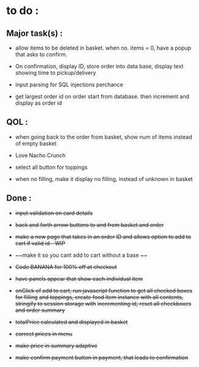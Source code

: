 # to do :

## Major task(s) :

- allow items to be deleted in basket. when no. items = 0, have a popup that asks to confirm.

- On confirmation, display ID, store order into data base, display text showing time to pickup/delivery

- input parsing for SQL injections perchance

- get largest order id on order start from database. then increment and display as order id


## QOL :

- when going back to the order from basket, show num of items instead of empty basket

- Love Nacho Crunch

- select all button for toppings

- when no filling, make it display no filling, instead of unknown in basket

## Done :

- ~~input validation on card details~~

- ~~back and forth arrow buttons to and from basket and order~~

- ~~make a new page that takes in an order ID and allows option to add to cart if valid id - WIP~~

- ~~make it so you cant add to cart without a base ~~

- ~~Code BANANA for 100% off at checkout~~

- ~~have panels appear that show each individual item~~

- ~~onClick of add to cart, run javascript function to get all checked boxes for filling~~
  ~~and toppings, create food item instance with all contents, stringify to session storage with~~
  ~~incrementing id, reset all checkboxes and order summary~~

- ~~totalPrice calculated and displayed in basket~~

- ~~correct prices in menu~~

- ~~make price in summary adaptive~~

- ~~make confirm payment button in payment, that leads to confirmation~~
